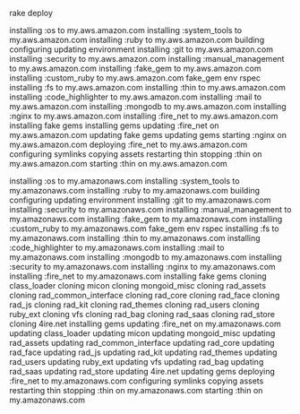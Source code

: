 rake deploy

installing :os to my.aws.amazon.com
installing :system_tools to my.aws.amazon.com
installing :ruby to my.aws.amazon.com
  building
  configuring
  updating environment
installing :git to my.aws.amazon.com
installing :security to my.aws.amazon.com
installing :manual_management to my.aws.amazon.com
installing :fake_gem to my.aws.amazon.com
installing :custom_ruby to my.aws.amazon.com
  fake_gem env
  rspec
installing :fs to my.aws.amazon.com
installing :thin to my.aws.amazon.com
installing :code_highlighter to my.aws.amazon.com
installing :mail to my.aws.amazon.com
installing :mongodb to my.aws.amazon.com
installing :nginx to my.aws.amazon.com
installing :fire_net to my.aws.amazon.com
  installing fake gems
  installing gems
updating :fire_net on my.aws.amazon.com
  updating fake gems
  updating gems
starting :nginx on my.aws.amazon.com
deploying :fire_net to my.aws.amazon.com
  configuring
  symlinks
  copying assets
  restarting thin
stopping :thin on my.aws.amazon.com
starting :thin on my.aws.amazon.com














































installing :os to my.amazonaws.com
installing :system_tools to my.amazonaws.com
installing :ruby to my.amazonaws.com
  building
  configuring
  updating environment
installing :git to my.amazonaws.com
installing :security to my.amazonaws.com
installing :manual_management to my.amazonaws.com
installing :fake_gem to my.amazonaws.com
installing :custom_ruby to my.amazonaws.com
  fake_gem env
  rspec
installing :fs to my.amazonaws.com
installing :thin to my.amazonaws.com
installing :code_highlighter to my.amazonaws.com
installing :mail to my.amazonaws.com
installing :mongodb to my.amazonaws.com
installing :security to my.amazonaws.com
installing :nginx to my.amazonaws.com
installing :fire_net to my.amazonaws.com
  installing fake gems
    cloning class_loader
    cloning micon
    cloning mongoid_misc
    cloning rad_assets
    cloning rad_common_interface
    cloning rad_core
    cloning rad_face
    cloning rad_js
    cloning rad_kit
    cloning rad_themes
    cloning rad_users
    cloning ruby_ext
    cloning vfs
    cloning rad_bag
    cloning rad_saas
    cloning rad_store
    cloning 4ire.net
  installing gems
updating :fire_net on my.amazonaws.com
    updating class_loader
    updating micon
    updating mongoid_misc
    updating rad_assets
    updating rad_common_interface
    updating rad_core
    updating rad_face
    updating rad_js
    updating rad_kit
    updating rad_themes
    updating rad_users
    updating ruby_ext
    updating vfs
    updating rad_bag
    updating rad_saas
    updating rad_store
    updating 4ire.net
  updating gems
deploying :fire_net to my.amazonaws.com
  configuring
  symlinks
  copying assets
  restarting thin
stopping :thin on my.amazonaws.com
starting :thin on my.amazonaws.com
